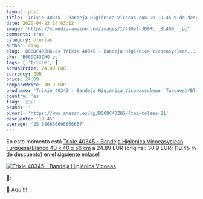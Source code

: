 ```yaml
---
layout: post
title: 'Trixie 40345 - Bandeja Higiénica Vicoeas con un 19.45 % de descuento'
date: 2020-04-22 14:03:12
image: 'https://m.media-amazon.com/images/I/41Oy1-JD8RL._SL400_.jpg'
comments: true
category: ofertas
author: ring
slug: 'B00DC43ZHG-es Trixie 40345 - Bandeja Higiénica Vicoeasyclean...'
sku: 'B00DC43ZHG-es'
tags: [ 'trixie', ]
actualPrice: 24.89 EUR
currency: EUR
price: 24.89
comparePrice: 30.9 EUR
prodname: 'Trixie 40345 - Bandeja Higiénica Vicoeasyclean  Turquesa/Blanco    40 x 40 x 56 cm'
country: 'es'
flag: '🇪🇸'
brand: ''
buyurl: 'https://www.amazon.es/dp/B00DC43ZHG/?tag=tolees-21'
descuento: '19.45'
average: '25.886666666666667'
---
```


En este momento está [Trixie 40345 - Bandeja Higiénica Vicoeasyclean  Turquesa/Blanco    40 x 40 x 56 cm](https://www.amazon.es/dp/B00DC43ZHG/?tag=tolees-21) a 24.89 EUR (original: 30.9 EUR) (19.45 %  de descuento) en el siguiente enlace!

[![Trixie 40345 - Bandeja Higiénica Vicoeas](https://m.media-amazon.com/images/I/41Oy1-JD8RL._SL400_.jpg)](https://www.amazon.es/dp/B00DC43ZHG/?tag=tolees-21)

🔎:


[🛒 Aquí!!!](https://www.amazon.es/dp/B00DC43ZHG/?tag=tolees-21)
